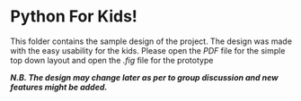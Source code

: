 # Python For Kids!

This folder contains the sample design of the project. The design was made with the easy usability for the kids.
Please open the _PDF_ file for the simple top down layout and open the _.fig_ file for the prototype



**_N.B. The design may change later as per to group discussion and new features might be added._**
